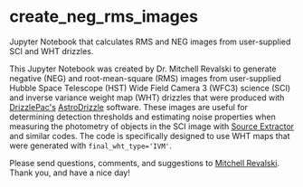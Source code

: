 # create_neg_rms_images

Jupyter Notebook that calculates RMS and NEG images from user-supplied SCI and WHT drizzles.

This Jupyter Notebook was created by Dr. Mitchell Revalski to generate negative (NEG) and root-mean-square (RMS) images from user-supplied Hubble Space Telescope (HST) Wide Field Camera 3 (WFC3) science (SCI) and inverse variance weight map (WHT) drizzles that were produced with [DrizzlePac's](https://www.stsci.edu/scientific-community/software/drizzlepac.html) [AstroDrizzle](https://drizzlepac.readthedocs.io/en/latest/astrodrizzle.html) software. These images are useful for determining detection thresholds and estimating noise properties when measuring the photometry of objects in the SCI image with [Source Extractor](https://www.astromatic.net/software/sextractor/) and similar codes. The code is specifically designed to use WHT maps that were generated with `final_wht_type='IVM'`.

Please send questions, comments, and suggestions to [Mitchell Revalski](https://www.mitchellrevalski.com). Thank you, and have a nice day!
